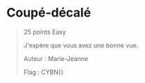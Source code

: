 # Coupé-décalé

> 25 points
> Easy
> 
> J'espère que vous avez une bonne vue.
>
> Auteur : Marie-Jeanne
>
> Flag : CYBN{}

